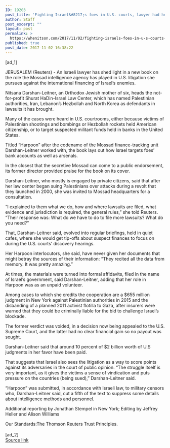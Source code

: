 ```yaml
---
ID: 19203
post_title: 'Fighting Israel&#8217;s foes in U.S. courts, lawyer had help from Mossad'
author: Staff
post_excerpt: ""
layout: post
permalink: >
  https://whenitson.com/2017/11/02/fighting-israels-foes-in-u-s-courts-lawyer-had-help-from-mossad/
published: true
post_date: 2017-11-02 16:38:22
---
```

 [ad_1]
<br><div data-reactid="34"><p data-reactid="35">JERUSALEM (Reuters) - An Israeli lawyer has shed light in a new book on the role the Mossad intelligence agency has played in U.S. litigation she pursues against the international financing of Israel’s enemies. </p><p data-reactid="36">Nitsana Darshan-Leitner, an Orthodox Jewish mother of six, heads the not-for-profit Shurat HaDin-Israel Law Center, which has named Palestinian authorities, Iran, Lebanon’s Hezbollah and North Korea as defendants in lawsuits it has brought. </p><p data-reactid="37">Many of the cases were heard in U.S. courtrooms, either because victims of Palestinian shootings and bombings or Hezbollah rockets held American citizenship, or to target suspected militant funds held in banks in the United States. </p><p data-reactid="38">Titled “Harpoon” after the codename of the Mossad finance-tracking unit Darshan-Leitner worked with, the book lays out how Israel targets foes’ bank accounts as well as arsenals.  </p><p data-reactid="39">In the closest that the secretive Mossad can come to a public endorsement, its former director provided praise for the book on its cover. </p><p data-reactid="40">Darshan-Leitner, who mostly is engaged by private citizens, said that after her law center began suing Palestinians over attacks during a revolt that they launched in 2000, she was invited to Mossad headquarters for a consultation. </p><p data-reactid="41">“I explained to them what we do, how and where lawsuits are filed, what evidence and jurisdiction is required, the general rules,” she told Reuters. “Their response was: What do we have to do to file more lawsuits? What do you need?” </p><p data-reactid="42">That, Darshan-Leitner said, evolved into regular briefings, held in quiet cafes, where she would get tip-offs about suspect finances to focus on during the U.S. courts’ discovery hearings.  </p><p data-reactid="43">Her Harpoon interlocutors, she said, have never given her documents that might betray the sources of their information:  “They recited all the data from memory. It was pretty amazing.” </p><p data-reactid="44">At times, the materials were turned into formal affidavits, filed in the name of Israel’s government, said Darshan-Leitner, adding that her role in Harpoon was as an unpaid volunteer. </p><p data-reactid="45">Among cases to which she credits the cooperation are a $655 million judgment in New York against Palestinian authorities in 2015 and the disbanding of a planned 2011 activist flotilla to Gaza, after insurers were warned that they could be criminally liable for the bid to challenge Israel’s blockade. </p><p data-reactid="46">The former verdict was voided, in a decision now being appealed to the U.S. Supreme Court, and the latter had no clear financial gain so no payout was sought. </p><p data-reactid="47">Darshan-Leitner said that around 10 percent of $2 billion worth of U.S judgments in her favor have been paid.  </p><p data-reactid="48">That suggests that Israel also sees the litigation as a way to score points against its adversaries in the court of public opinion. “The struggle itself is very important, as it gives the victims a sense of vindication and puts pressure on the countries (being sued),” Darshan-Leitner said.  </p><p data-reactid="49">“Harpoon” was submitted, in accordance with Israeli law, to military censors who, Darshan-Leitner said, cut a fifth of the text to suppress some details about intelligence methods and personnel.  </p><div class="Attribution_attribution_o4ojT" data-reactid="50"><p class="Attribution_content_27_rw" data-reactid="51">Additional reporting by Jonathan Stempel in New York; Editing by Jeffrey Heller and Alison Williams</p></div><div class="ArticleBody_trustBadgeContainer_1_iEv" data-reactid="52"><span class="ArticleBody_trustBadgeTitle_3xFqc" data-reactid="53">Our Standards:</span><span class="trustBadgeUrl" data-reactid="54">The Thomson Reuters Trust Principles.</span></div></div>
<br>[ad_2]
<br><a href="http://feeds.reuters.com/~r/Reuters/worldNews/~3/yKX1A_a21cY/fighting-israels-foes-in-u-s-courts-lawyer-had-help-from-mossad-idUSKBN1D2296">Source link </a>